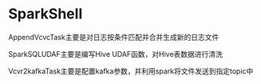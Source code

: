# SparkShell

AppendVcvcTask主要是对日志按条件匹配并合并生成新的日志文件

SparkSQLUDAF主要是编写Hive UDAF函数，对Hive表数据进行清洗

Vcvr2kafkaTask主要是配置kafka参数，并利用spark将文件发送到指定topic中
